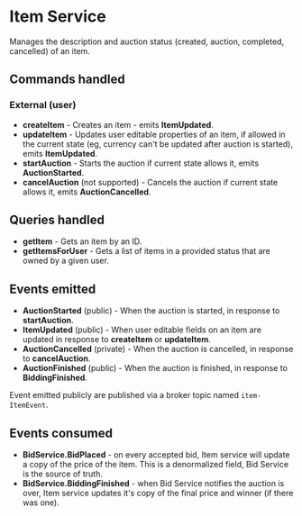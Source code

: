 # Item Service


Manages the description and auction status (created, auction, completed, cancelled) of an item.

## Commands handled

### External (user)

* **createItem** - Creates an item - emits **ItemUpdated**.
* **updateItem** - Updates user editable properties of an item, if allowed in the current state (eg, currency can't be updated after auction is started), emits **ItemUpdated**.
* **startAuction** - Starts the auction if current state allows it, emits **AuctionStarted**.
* **cancelAuction** (not supported) - Cancels the auction if current state allows it, emits **AuctionCancelled**.

## Queries handled

* **getItem** - Gets an item by an ID.
* **getItemsForUser** - Gets a list of items in a provided status that are owned by a given user.

## Events emitted

* **AuctionStarted** (public) - When the auction is started, in response to **startAuction**.
* **ItemUpdated** (public) - When user editable fields on an item are updated in response to **createItem** or **updateItem**.
* **AuctionCancelled** (private) - When the auction is cancelled, in response to **cancelAuction**.
* **AuctionFinished** (public) - When the auction is finished, in response to **BiddingFinished**.

Event emitted publicly are published via a broker topic named `item-ItemEvent`.


## Events consumed

* **BidService.BidPlaced** - on every accepted bid, Item service will update a copy of the price of the item. This is a denormalized field, Bid Service is the source of truth.
* **BidService.BiddingFinished** - when Bid Service notifies the auction is over, Item service updates it's copy of the final price and winner (if there was one).